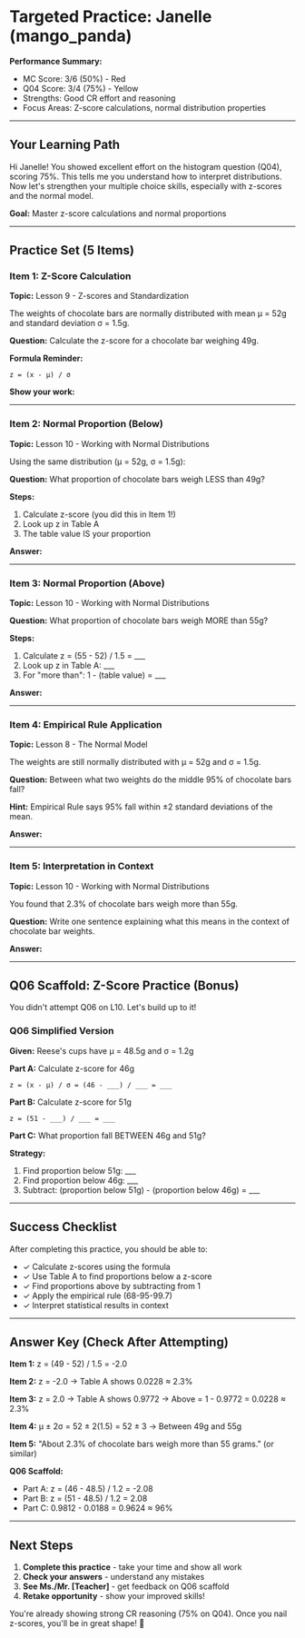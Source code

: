 # Targeted Practice: Janelle (mango_panda)

**Performance Summary:**
- MC Score: 3/6 (50%) - Red
- Q04 Score: 3/4 (75%) - Yellow
- Strengths: Good CR effort and reasoning
- Focus Areas: Z-score calculations, normal distribution properties

---

## Your Learning Path

Hi Janelle! You showed excellent effort on the histogram question (Q04), scoring 75%. This tells me you understand how to interpret distributions. Now let's strengthen your multiple choice skills, especially with z-scores and the normal model.

**Goal:** Master z-score calculations and normal proportions

---

## Practice Set (5 Items)

### Item 1: Z-Score Calculation
**Topic:** Lesson 9 - Z-scores and Standardization

The weights of chocolate bars are normally distributed with mean μ = 52g and standard deviation σ = 1.5g.

**Question:** Calculate the z-score for a chocolate bar weighing 49g.

**Formula Reminder:**
```
z = (x - μ) / σ
```

**Show your work:**

---

### Item 2: Normal Proportion (Below)
**Topic:** Lesson 10 - Working with Normal Distributions

Using the same distribution (μ = 52g, σ = 1.5g):

**Question:** What proportion of chocolate bars weigh LESS than 49g?

**Steps:**
1. Calculate z-score (you did this in Item 1!)
2. Look up z in Table A
3. The table value IS your proportion

**Answer:**

---

### Item 3: Normal Proportion (Above)
**Topic:** Lesson 10 - Working with Normal Distributions

**Question:** What proportion of chocolate bars weigh MORE than 55g?

**Steps:**
1. Calculate z = (55 - 52) / 1.5 = ___
2. Look up z in Table A: ___
3. For "more than": 1 - (table value) = ___

**Answer:**

---

### Item 4: Empirical Rule Application
**Topic:** Lesson 8 - The Normal Model

The weights are still normally distributed with μ = 52g and σ = 1.5g.

**Question:** Between what two weights do the middle 95% of chocolate bars fall?

**Hint:** Empirical Rule says 95% fall within ±2 standard deviations of the mean.

**Answer:**

---

### Item 5: Interpretation in Context
**Topic:** Lesson 10 - Working with Normal Distributions

You found that 2.3% of chocolate bars weigh more than 55g.

**Question:** Write one sentence explaining what this means in the context of chocolate bar weights.

**Answer:**

---

## Q06 Scaffold: Z-Score Practice (Bonus)

You didn't attempt Q06 on L10. Let's build up to it!

### Q06 Simplified Version

**Given:** Reese's cups have μ = 48.5g and σ = 1.2g

**Part A:** Calculate z-score for 46g
```
z = (x - μ) / σ = (46 - ___) / ___ = ___
```

**Part B:** Calculate z-score for 51g
```
z = (51 - ___) / ___ = ___
```

**Part C:** What proportion fall BETWEEN 46g and 51g?

**Strategy:**
1. Find proportion below 51g: ___
2. Find proportion below 46g: ___
3. Subtract: (proportion below 51g) - (proportion below 46g) = ___

---

## Success Checklist

After completing this practice, you should be able to:

- ✓ Calculate z-scores using the formula
- ✓ Use Table A to find proportions below a z-score
- ✓ Find proportions above by subtracting from 1
- ✓ Apply the empirical rule (68-95-99.7)
- ✓ Interpret statistical results in context

---

## Answer Key (Check After Attempting)

**Item 1:** z = (49 - 52) / 1.5 = -2.0

**Item 2:** z = -2.0 → Table A shows 0.0228 ≈ 2.3%

**Item 3:** z = 2.0 → Table A shows 0.9772 → Above = 1 - 0.9772 = 0.0228 ≈ 2.3%

**Item 4:** μ ± 2σ = 52 ± 2(1.5) = 52 ± 3 → Between 49g and 55g

**Item 5:** "About 2.3% of chocolate bars weigh more than 55 grams." (or similar)

**Q06 Scaffold:**
- Part A: z = (46 - 48.5) / 1.2 = -2.08
- Part B: z = (51 - 48.5) / 1.2 = 2.08
- Part C: 0.9812 - 0.0188 = 0.9624 ≈ 96%

---

## Next Steps

1. **Complete this practice** - take your time and show all work
2. **Check your answers** - understand any mistakes
3. **See Ms./Mr. [Teacher]** - get feedback on Q06 scaffold
4. **Retake opportunity** - show your improved skills!

You're already showing strong CR reasoning (75% on Q04). Once you nail z-scores, you'll be in great shape! 💪
